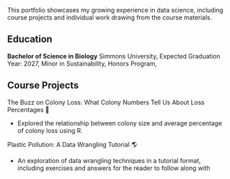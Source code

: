 

This portfolio showcases my growing experience in data science, including course projects and individual work drawing from the course materials.

## Education

**Bachelor of Science in Biology**
Simmons University, 
Expected Graduation Year: 2027,
Minor in Sustainability,
Honors Program,

## Course Projects

The Buzz on Colony Loss: What Colony Numbers Tell Us About Loss Percentages 🐝

- Explored the relationship between colony size and average percentage of colony loss using R. 

Plastic Pollution: A Data Wrangling Tutorial 🌎

- An exploration of data wrangling techniques in a tutorial format, including exercises and answers for the reader to follow along with
